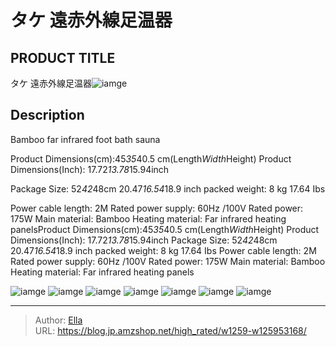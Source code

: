 # タケ 遠赤外線足温器


## PRODUCT TITLE 

タケ 遠赤外線足温器![iamge](https://b2bfiles1.gigab2b.cn/image/wkseller/14192/20220915_6c81bdb4195bc4122a1eac20114c7b23.jpg)

## Description

Bamboo far infrared foot bath sauna

Product Dimensions(cm):45*35*40.5 cm(Length*Width*Height)
Product Dimensions(Inch): 17.72*13.78*15.94inch

Package Size: 52*42*48cm    20.47*16.54*18.9 inch
packed weight: 8 kg    17.64 Ibs 

Power cable length: 2M
Rated power supply: 60Hz /100V
Rated power: 175W
Main material: Bamboo
Heating material: Far infrared heating panelsProduct Dimensions(cm):45*35*40.5 cm(Length*Width*Height) Product Dimensions(Inch): 17.72*13.78*15.94inch
Package Size: 52*42*48cm    20.47*16.54*18.9 inch packed weight: 8 kg    17.64 Ibs
Power cable length: 2M Rated power supply: 60Hz /100V Rated power: 175W Main material: Bamboo Heating material: Far infrared heating panels







![iamge](https://b2bfiles1.gigab2b.cn/image/wkseller/14192/20220915_9d987e6917b5820c143ff837b060d6b5.jpg)
![iamge](https://b2bfiles1.gigab2b.cn/image/wkseller/14192/20220922_789e8bd5f103813cad65a27867637982.jpg)
![iamge](https://b2bfiles1.gigab2b.cn/image/wkseller/14192/20220915_747a189f5ff184d64fb6fd165295108e.jpg)
![iamge](https://b2bfiles1.gigab2b.cn/image/wkseller/14192/20220708_c1273ae5d53d6bd2ea999d264acb63fd.jpg)
![iamge](https://b2bfiles1.gigab2b.cn/image/wkseller/14192/20220708_bcc0f43a87641717c26bec028dd4f990.jpg)
![iamge](https://b2bfiles1.gigab2b.cn/image/wkseller/14192/20220708_4e6a0d1836a3245cbf35ec24b71abacd.png)
![iamge](https://b2bfiles1.gigab2b.cn/image/wkseller/14192/20220708_99893b65d871b7f50d2aa72b358a2e65.jpg)


---

> Author: [Ella](https://blog.jp.amzshop.net/)  
> URL: https://blog.jp.amzshop.net/high_rated/w1259-w125953168/  

